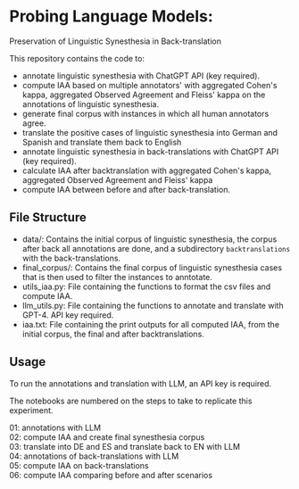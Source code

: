 # Probing Language Models:
Preservation of Linguistic Synesthesia in Back-translation

This repository contains the code to:
- annotate linguistic synesthesia with ChatGPT API (key required).
- compute IAA based on multiple annotators' with aggregated Cohen's kappa, aggregated Observed Agreement and Fleiss' kappa on the annotations of linguistic synesthesia. 
- generate final corpus with instances in which all human annotators agree.
- translate the positive cases of linguistic synesthesia into German and Spanish and translate them back to English
- annotate linguistic synesthesia in back-translations with ChatGPT API (key required).
- calculate IAA after backtranslation with aggregated Cohen's kappa, aggregated Observed Agreement and Fleiss' kappa
- compute IAA between before and after back-translation.


## File Structure

- data/: Contains the initial corpus of linguistic synesthesia, the corpus after back all annotations are done, and a subdirectory `backtranslations` with the back-translations. <br>
- final_corpus/: Contains the final corpus of linguistic synesthesia cases that is then used to filter the instances to anntotate. <br>
- utils_iaa.py: File containing the functions to format the csv files and compute IAA. <br>
- llm_utils.py: File containing the functions to annotate and translate with GPT-4. API key required. <br>
- iaa.txt: File containing the print outputs for all computed IAA, from the initial corpus, the final and after backtranslations. <br>

## Usage

To run the annotations and translation with LLM, an API key is required.


The notebooks are numbered on the steps to take to replicate this experiment.


01: annotations with LLM <br>
02: compute IAA and create final synesthesia corpus <br>
03: translate into DE and ES and translate back to EN with LLM <br>
04: annotations of back-translations with LLM <br>
05: compute IAA on back-translations <br>
06: compute IAA comparing before and after scenarios
